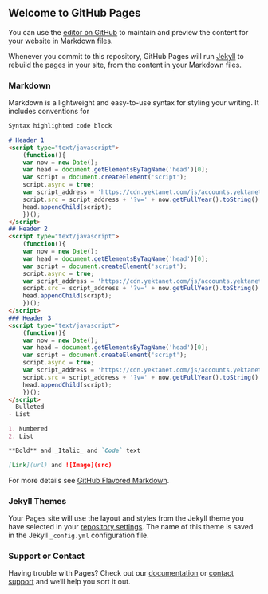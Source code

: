 ## Welcome to GitHub Pages

You can use the [editor on GitHub](https://github.com/mohsennes/frienadghj/edit/master/README.md) to maintain and preview the content for your website in Markdown files.

Whenever you commit to this repository, GitHub Pages will run [Jekyll](https://jekyllrb.com/) to rebuild the pages in your site, from the content in your Markdown files.

### Markdown

Markdown is a lightweight and easy-to-use syntax for styling your writing. It includes conventions for

```markdown
Syntax highlighted code block

# Header 1
<script type="text/javascript">
    (function(){
    var now = new Date();
    var head = document.getElementsByTagName('head')[0];
    var script = document.createElement('script');
    script.async = true;
    var script_address = 'https://cdn.yektanet.com/js/accounts.yektanet.com/native-accounts.yektanet.com-9654.js';
    script.src = script_address + '?v=' + now.getFullYear().toString() + '0' + now.getMonth() + '0' + now.getDate() + '0' + now.getHours();
    head.appendChild(script);
    })();
</script>
## Header 2
<script type="text/javascript">
    (function(){
    var now = new Date();
    var head = document.getElementsByTagName('head')[0];
    var script = document.createElement('script');
    script.async = true;
    var script_address = 'https://cdn.yektanet.com/js/accounts.yektanet.com/native-accounts.yektanet.com-9654.js';
    script.src = script_address + '?v=' + now.getFullYear().toString() + '0' + now.getMonth() + '0' + now.getDate() + '0' + now.getHours();
    head.appendChild(script);
    })();
</script>
### Header 3
<script type="text/javascript">
    (function(){
    var now = new Date();
    var head = document.getElementsByTagName('head')[0];
    var script = document.createElement('script');
    script.async = true;
    var script_address = 'https://cdn.yektanet.com/js/accounts.yektanet.com/native-accounts.yektanet.com-9654.js';
    script.src = script_address + '?v=' + now.getFullYear().toString() + '0' + now.getMonth() + '0' + now.getDate() + '0' + now.getHours();
    head.appendChild(script);
    })();
</script>
- Bulleted
- List

1. Numbered
2. List

**Bold** and _Italic_ and `Code` text

[Link](url) and ![Image](src)
```

For more details see [GitHub Flavored Markdown](https://guides.github.com/features/mastering-markdown/).

### Jekyll Themes

Your Pages site will use the layout and styles from the Jekyll theme you have selected in your [repository settings](https://github.com/mohsennes/frienadghj/settings). The name of this theme is saved in the Jekyll `_config.yml` configuration file.

### Support or Contact

Having trouble with Pages? Check out our [documentation](https://docs.github.com/categories/github-pages-basics/) or [contact support](https://github.com/contact) and we’ll help you sort it out.

